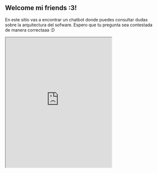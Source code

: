 ## Welcome mi friends :3!

En este sitio vas a encontrar un chatbot donde puedes consultar dudas sobre la arquitectura del sofware. Espero que tu pregunta sea contestada de manera correctaaa :D


<iframe
    allow="microphone;"
    width="350"
    height="430"
    src="https://console.dialogflow.com/api-client/demo/embedded/f45679bc-5e33-416e-b195-1bb4582a9323">
</iframe>
